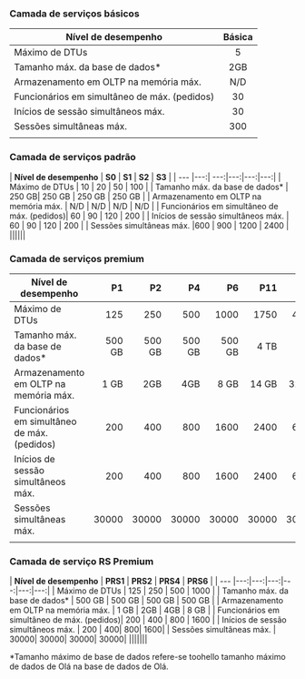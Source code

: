 <!--
Used in:
sql-database-performance-guidance.md  
sql-database-resource-limits.md
sql-database-service-tiers.md  
-->

### <a name="basic-service-tier"></a>Camada de serviços básicos
| **Nível de desempenho** | **Básica** |
| --- | :---: |
| Máximo de DTUs | 5 |
| Tamanho máx. da base de dados* |2GB|
| Armazenamento em OLTP na memória máx. |N/D |
| Funcionários em simultâneo de máx. (pedidos) |30 |
| Inícios de sessão simultâneos máx. |30 |
| Sessões simultâneas máx. |300 |
|||

### <a name="standard-service-tier"></a>Camada de serviços padrão
| **Nível de desempenho** | **S0** | **S1** | **S2** | **S3** |
| --- |---:| ---:|---:|---:|---:|
| Máximo de DTUs | 10 | 20 | 50 | 100 |
| Tamanho máx. da base de dados* | 250 GB| 250 GB | 250 GB | 250 GB |
| Armazenamento em OLTP na memória máx. | N/D | N/D | N/D | N/D |
| Funcionários em simultâneo de máx. (pedidos)| 60 | 90 | 120 | 200 |
| Inícios de sessão simultâneos máx. | 60 | 90 | 120 | 200 |
| Sessões simultâneas máx. |600 | 900 | 1200 | 2400 |
||||||

### <a name="premium-service-tier"></a>Camada de serviços premium 
| **Nível de desempenho** | **P1** | **P2** | **P4** | **P6** | **P11** | **P15** | 
| --- |---:|---:|---:|---:|---:|---:|
| Máximo de DTUs | 125 | 250 | 500 | 1000 | 1750 | 4000 |
| Tamanho máx. da base de dados* | 500 GB | 500 GB | 500 GB | 500 GB | 4 TB | 4 TB |
| Armazenamento em OLTP na memória máx. | 1 GB | 2GB | 4GB | 8 GB | 14 GB | 32 GB |
| Funcionários em simultâneo de máx. (pedidos)| 200 | 400 | 800 | 1600 | 2400 | 6400 |
| Inícios de sessão simultâneos máx. | 200 | 400| 800| 1600| 2400| 6400 |
| Sessões simultâneas máx. | 30000| 30000| 30000| 30000| 30000| 30000 |
|||||||

### <a name="premium-rs-service-tier"></a>Camada de serviço RS Premium 
| **Nível de desempenho** | **PRS1** | **PRS2** | **PRS4** | **PRS6** |
| --- |---:|---:|---:|---:|---:|---:|
| Máximo de DTUs | 125 | 250 | 500 | 1000 |
| Tamanho máx. da base de dados* | 500 GB | 500 GB | 500 GB | 500 GB |
| Armazenamento em OLTP na memória máx. | 1 GB | 2GB | 4GB | 8 GB |
| Funcionários em simultâneo de máx. (pedidos)| 200 | 400 | 800 | 1600 |
| Inícios de sessão simultâneos máx. | 200 | 400| 800| 1600|
| Sessões simultâneas máx. | 30000| 30000| 30000| 30000|
|||||||

\*Tamanho máximo de base de dados refere-se toohello tamanho máximo de dados de Olá na base de dados de Olá. 
